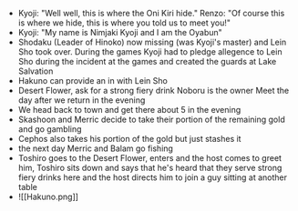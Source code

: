 - Kyoji: "Well well, this is where the Oni Kiri hide."
  Renzo: "Of course this is where we hide, this is where you told us to meet you!"
- Kyoji: "My name is Nimjaki Kyoji and I am the Oyabun"
- Shodaku (Leader of Hinoko) now missing (was Kyoji's master) and Lein Sho took over. During the games Kyoji had to pledge allegence to Lein Sho during the incident at the games and created the guards at Lake Salvation
- Hakuno can provide an in with Lein Sho
- Desert Flower, ask for a strong fiery drink
  Noboru is the owner
  Meet the day after we return in the evening
- We head back to town and get there about 5 in the evening
- Skashoon and Merric decide to take their portion of the remaining gold and go gambling
- Cephos also takes his portion of the gold but just stashes it
- the next day Merric and Balam go fishing
- Toshiro goes to the Desert Flower, enters and the host comes to greet him, Toshiro sits down and says that he's heard that they serve strong fiery drinks here and the host directs him to join a guy sitting at another table
- ![[Hakuno.png]]
